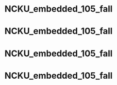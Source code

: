 # NCKU_embedded_105_fall
# NCKU_embedded_105_fall
# NCKU_embedded_105_fall
# NCKU_embedded_105_fall
